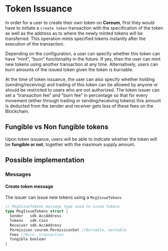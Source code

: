 
# Token Issuance

In order for a user to create their own token on **Coreum**, first they would have to initiate a `create token` transaction with the specification of the token as well as the address as to where the newly minted tokens will be transferred.
This operation mints specified tokens instantly after the execution of the transaction. 

Depending on the configuration, a user can specify whether this token can have “mint”, “burn” functionality in the future. If yes, then the user can mint new tokens using another transaction at any time.
Alternatively, users can burn amounts of the issued token given the token is burnable. 

At the time of token issuance, the user can also specify whether holding (sending/receiving) and trading of this token can be allowed by anyone or should be restricted to users who are not authorized.
The token issuer can set a “transaction fee” and “burn fee” in percentage so that for every movement (either through trading or sending/receiving tokens) this amount is deducted from the sender and receiver gets less of these fees on the Blockchain.

## Fungible vs Non fungible tokens
Upon token issuance, users will be able to indicate whether the token will be **fungible or not**, together with the maximum supply amount.

## Possible implementation

### Messages

#### Create token message
The issuer can issue new tokens using a `MsgIssueTokens`

```go
// MsgIssueTokens message type used to issue tokens
type MsgIssueTokens struct {
  Sender   sdk.AccAddress 
  Tokens   sdk.Coin 
  Receiver sdk.AccAddress
  Permission courem.PermissionSet //Burnable, mintable 
  Fees //Burn, transaction
  fungible boolean
}
```



